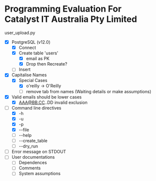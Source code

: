 # Programming Evaluation For Catalyst IT Australia Pty Limited
user_upload.py

- [x] PostgreSQL (v12.0)
  - [x] Connect
  - [x] Create table 'users'
    - [x] email as PK
    - [x] Drop then Recreate? 
  - [ ] Insert
- [x] Capitalise Names
  - [x] Special Cases
    - [x] o'reilly -> O'Reilly
    - [ ] remove tab from names (Waiting details or make assumptions)
- [x] Valid emails should be lower cases
  - [x] AAA@BB.CC..DD invalid exclusion
- [ ] Command line directives
  - [x] -h
  - [x] -u
  - [x] -p
  - [x] --file
  - [ ] --help
  - [ ] --create_table
  - [ ] --dry_run
- [ ] Error message on STDOUT 
- [ ] User documentations
  - [ ] Dependences
  - [ ] Comments
  - [ ] System assumptions
